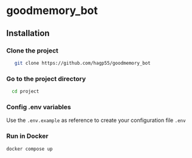 # goodmemory_bot

## Installation

### Clone the project
```bash
   git clone https://github.com/hagp55/goodmemory_bot
```
### Go to the project directory
```bash
  cd project
```

### Config .env variables
Use the `.env.example` as reference to create your configuration file `.env`

### Run in Docker
```bash
docker compose up
```
